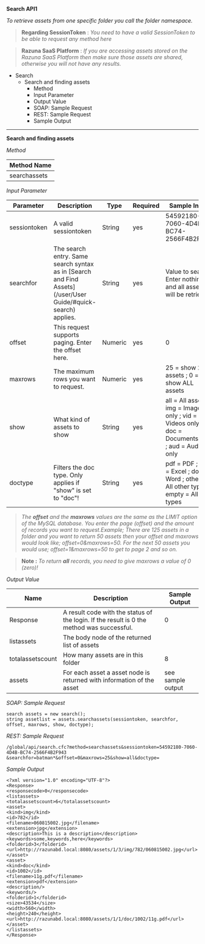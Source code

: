 **Search API1**

*To retrieve assets from one specific folder you call the folder namespace.*

> **Regarding SessionToken** : *You need to have a valid SessionToken to be able to request any method here*

> **Razuna SaaS Platform** : *If you are accessing assets stored on the Razuna SaaS Platform then make sure those assets are shared, otherwise you will not have any results.*

   * Search
       * Search and finding assets
           * Method
           * Input Parameter
           * Output Value
           * SOAP: Sample Request
           * REST: Sample Request
           * Sample Output

___

**Search and finding assets**

*Method*

|Method Name|
|-----------|
|searchassets|

*Input Parameter*

|Parameter|Description|Type|Required|Sample Input|
|---------|-----------|----|--------|------------|
|sessiontoken|A valid sessiontoken|String|yes|54592180-7060-4D4B-BC74-2566F4B2F943|
|searchfor|The search entry. Same search syntax as in [Search and Find Assets](/user/User Guide/#quick-search) applies.|String|yes|Value to search Enter nothing and all assets will be retrieved|
|offset|This request supports paging. Enter the offset here.|Numeric|yes|0|
|maxrows|The maximum rows you want to request.|Numeric|yes|25 = show 25 assets ; 0 = show ALL assets|
|show|What kind of assets to show|String|yes|all = All assets ; img = Images only ; vid = Videos only ; doc = Documents only ; aud = Audios only|
|doctype|Filters the doc type. Only applies if "show" is set to "doc"!|String|yes|pdf = PDF ; xls = Excel ; doc = Word ; other = All other types ; empty = All doc types|

> *The **offset** and the **maxrows** values are the same as the LIMIT option of the MySQL database. You enter the page (offset) and the amount of records you want to request.Example; There are 125 assets in a folder and you want to return 50 assets then your offset and maxrows would look like; offset=0&maxrows=50. For the next 50 assets you would use; offset=1&maxrows=50 to get to page 2 and so on.*

> **Note :** *To return **all** records, you need to give maxrows a value of 0 (zero)!*

*Output Value*

|Name|Description|Sample Output|
|----|-----------|-------------|
|Response|A result code with the status of the login. If the result is 0 the method was successful.|0|
|listassets|The body node of the returned list of assets||
|totalassetscount|How many assets are in this folder|8|
|assets|For each asset a asset node is returned with information of the asset|see sample output|

*SOAP: Sample Request*

```
search assets = new search();
string assetlist = assets.searchassets(sessiontoken, searchfor, offset, maxrows, show, doctype);
```
	
*REST: Sample Request*

```
/global/api/search.cfc?method=searchassets&sessiontoken=54592180-7060-4D4B-BC74-2566F4B2F943
&searchfor=batman*&offset=0&maxrows=25&show=all&doctype=
```

*Sample Output*

```
<?xml version="1.0" encoding="UTF-8"?>
<Response>
<responsecode>0</responsecode>
<listassets>
<totalassetscount>6</totalassetscount>
<asset>
<kind>img</kind>
<id>782</id>
<filename>060815002.jpg</filename>
<extension>jpg</extension>
<description>This is a description</description>
<keywords>some,keywords,here</keywords>
<folderid>3</folderid>
<url>http://razunabd.local:8080/assets/1/3/img/782/060815002.jpg</url>
</asset>
<asset>
<kind>doc</kind>
<id>1002</id>
<filename>11g.pdf</filename>
<extension>pdf</extension>
<description/>
<keywords/>
<folderid>1</folderid>
<size>43534</size>
<width>560</width>
<height>240</height>
<url>http://razunabd.local:8080/assets/1/1/doc/1002/11g.pdf</url>
</asset>
</listassets>
</Response>
```

	



